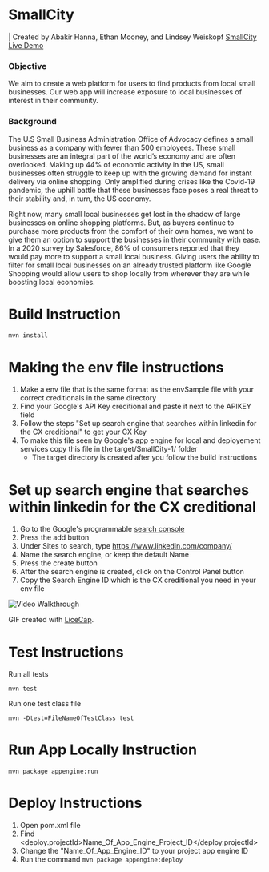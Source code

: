 # SmallCity

| Created by Abakir Hanna, Ethan Mooney, and Lindsey Weiskopf [SmallCity Live Demo](https://step2020-smallcity.appspot.com/)

### Objective

We aim to create a web platform for users to find products from local small businesses. Our web app will increase exposure to local businesses of interest in their community. 


### Background

The U.S Small Business Administration Office of Advocacy defines a small business as a company with fewer than 500 employees. These small businesses are an integral part of the world’s economy and are often overlooked. Making up 44% of economic activity in the US, small businesses often struggle to keep up with the growing demand for instant delivery via online shopping. Only amplified during crises like the Covid-19 pandemic, the uphill battle that these businesses face poses a real threat to their stability and, in turn, the US economy.

Right now, many small local businesses get lost in the shadow of large businesses on online shopping platforms. But, as buyers continue to purchase more products from the comfort of their own homes, we want to give them an option to support the businesses in their community with ease. In a 2020 survey by Salesforce, 86% of consumers reported that they would pay more to support a small local business. Giving users the ability to filter for small local businesses on an already trusted platform like Google Shopping would allow users to shop locally from wherever they are while boosting local economies. 

# Build Instruction
```
mvn install
```

# Making the env file instructions
1. Make a env file that is the same format as the envSample file with 
   your correct creditionals in the same directory
2. Find your Google's API Key creditional and paste it next to the 
   APIKEY field 
3. Follow the steps "Set up search engine that searches within linkedin
   for the CX creditional" to get your CX Key
4. To make this file seen by Google's app engine for local and deployement 
   services copy this file in the target/SmallCity-1/ folder
   - The target directory is created after you follow the build instructions

# Set up search engine that searches within linkedin for the CX creditional

1. Go to the Google's programmable [search console](https://cse.google.com/all)
2. Press the add button 
3. Under Sites to search, type https://www.linkedin.com/company/
4. Name the search engine, or keep the default Name
5. Press the create button
6. After the search engine is created, click on the Control Panel button
7. Copy the Search Engine ID which is the CX creditional you need in your env file

<img src='https://imgur.com/axyAU2J.gif' title='Video Walkthrough' width='' alt='Video Walkthrough' />

GIF created with [LiceCap](http://www.cockos.com/licecap/).

# Test Instructions

Run all tests
```
mvn test
```

Run one test class file 
```
mvn -Dtest=FileNameOfTestClass test
```

# Run App Locally Instruction

```
mvn package appengine:run
```

# Deploy Instructions 

1. Open pom.xml file
2. Find <deploy.projectId>Name_Of_App_Engine_Project_ID</deploy.projectId> 
3. Change the "Name_Of_App_Engine_ID" to your project app engine ID
4. Run the command `mvn package appengine:deploy`

